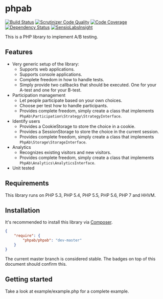 # phpab

[![Build Status](https://travis-ci.org/phpab/phpab.svg?branch=master)](https://travis-ci.org/phpab/phpab)
[![Scrutinizer Code Quality](https://scrutinizer-ci.com/g/phpab/phpab/badges/quality-score.png?b=master)](https://scrutinizer-ci.com/g/phpab/phpab/?branch=master)
[![Code Coverage](https://scrutinizer-ci.com/g/phpab/phpab/badges/coverage.png?b=master)](https://scrutinizer-ci.com/g/phpab/phpab/?branch=master)
[![Dependency Status](https://www.versioneye.com/user/projects/553543707f43bc3f4400001c/badge.svg?style=flat)](https://www.versioneye.com/user/projects/553543707f43bc3f4400001c)
[![SensioLabsInsight](https://insight.sensiolabs.com/projects/601290d3-b870-46f8-bceb-bdaaa3e808e3/mini.png)](https://insight.sensiolabs.com/projects/601290d3-b870-46f8-bceb-bdaaa3e808e3)

This is a PHP library to implement A/B testing.

## Features

* Very generic setup of the library:
    * Supports web applications.
    * Supports console applications.
    * Complete freedom in how to handle tests.
    * Simply provide two callbacks that should be executed. One for your A-test and one for your B-test.
* Participation management
    * Let people participate based on your own choices.
    * Choose per test how to handle participants.
    * Provides complete freedom, simply create a class that implements `PhpAb\Participation\Strategy\StrategyInterface`.
* Identify users
    * Provides a CookieStorage to store the choice in a cookie.
    * Provides a SessionStorage to store the choice in the current session.
    * Provides complete freedom, simply create a class that implements `PhpAb\Storage\StorageInterface`.
* Analytics
    * Recognizes existing visitors and new visitors.
    * Provides complete freedom, simply create a class that implements `PhpAb\Analytics\AnalyticsInterface`.
* Unit tested

## Requirements

This library runs on PHP 5.3, PHP 5.4, PHP 5.5, PHP 5.6, PHP 7 and HHVM.

## Installation

It's recommended to install this library via [Composer](https://getcomposer.org).

```json
{
    "require": {
        "phpab/phpab": "dev-master"
    }
}
```

The current master branch is considered stable. The badges on top of this document should confirm this.

## Getting started

Take a look at example/example.php for a complete example.
